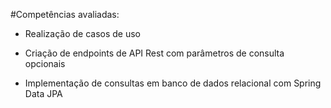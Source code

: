 #Competências avaliadas:
- Realização de casos de uso

- Criação de endpoints de API Rest com parâmetros de consulta opcionais

- Implementação de consultas em banco de dados relacional com Spring Data JPA
